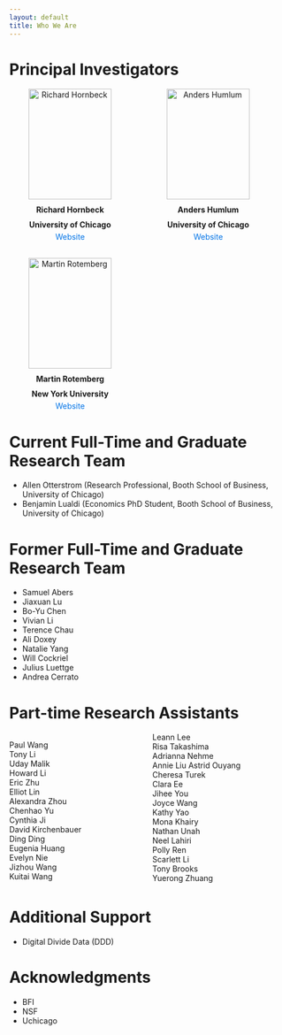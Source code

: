 ```yaml
---
layout: default
title: Who We Are
---
```


<style>
  /* Force all headers to be left aligned */
  h1, h2, h3, h4, h5, h6 {
    text-align: left !important;
  }

  /* Container for the PI cards */
  .pi-container {
    display: flex;
    flex-wrap: wrap;
    gap: 30px;
    justify-content: flex-start;
  }

  /* Each PI card */
  .pi-card {
    flex: 1 1 200px;
    max-width: 220px;
    text-align: center;
  }

  /* Portraits */
  .pi-card img {
    width: 150px;
    height: 200px;
    object-fit: cover;
    display: block;
    margin: 0 auto;
    border: none;
  }

  /* Names */
  .pi-card p {
    margin: 10px 0 5px 0;
    font-weight: bold;
    text-align: center;
  }

  /* Links */
  .pi-card a {
    display: inline-block;
    text-align: center;
    text-decoration: none;
    color: #0073e6;
  }

  .pi-card a:hover {
    text-decoration: underline;
  }

  /* Multi-column lists */
  .multi-col {
    columns: 2;          /* number of columns */
    -webkit-columns: 2;  /* Chrome/Safari */
    -moz-columns: 2;     /* Firefox */
  }
</style>

# Principal Investigators
<div class="pi-container">
  <div class="pi-card">
    <img src="/CMF_data/assets/images/richard_hornbeck_portrait.jpg" alt="Richard Hornbeck">
    <p>Richard Hornbeck</p>
    <p>University of Chicago</p>
    <a href="https://voices.uchicago.edu/richardhornbeck/" target="_blank">Website</a>
  </div>

  <div class="pi-card">
    <img src="/CMF_data/assets/images/anders_humlum_portrait.webp" alt="Anders Humlum">
    <p>Anders Humlum</p>
    <p>University of Chicago</p>
    <a href="https://www.andershumlum.com/" target="_blank">Website</a>
  </div>

  <div class="pi-card">
    <img src="/CMF_data/assets/images/martin_rotemberg_portrait.jpeg" alt="Martin Rotemberg">
    <p>Martin Rotemberg</p>
    <p>New York University</p>
    <a href="https://sites.google.com/view/mrotemberg/" target="_blank">Website</a>
  </div>
</div>

# Current Full-Time and Graduate Research Team
- Allen Otterstrom (Research Professional, Booth School of Business, University of Chicago)
- Benjamin Lualdi (Economics PhD Student, Booth School of Business, University of Chicago)

# Former Full-Time and Graduate Research Team
- Samuel Abers  
- Jiaxuan Lu  
- Bo-Yu Chen  
- Vivian Li  
- Terence Chau  
- Ali Doxey  
- Natalie Yang  
- Will Cockriel  
- Julius Luettge  
- Andrea Cerrato  

# Part-time Research Assistants
<div class="multi-col">

Paul Wang  
Tony Li  
Uday Malik  
Howard Li  
Eric Zhu  
Elliot Lin  
Alexandra Zhou  
Chenhao Yu  
Cynthia Ji  
David Kirchenbauer  
Ding Ding  
Eugenia Huang  
Evelyn Nie  
Jizhou Wang  
Kuitai Wang  
Leann Lee  
Risa Takashima  
Adrianna Nehme  
Annie Liu
Astrid Ouyang  
Cheresa Turek  
Clara Ee  
Jihee You  
Joyce Wang  
Kathy Yao  
Mona Khairy  
Nathan Unah  
Neel Lahiri  
Polly Ren  
Scarlett Li  
Tony Brooks  
Yuerong Zhuang  
</div>

# Additional Support
- Digital Divide Data (DDD)

# Acknowledgments
- BFI
- NSF
- Uchicago
